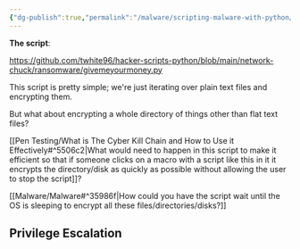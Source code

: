 ```yaml
---
{"dg-publish":true,"permalink":"/malware/scripting-malware-with-python/"}
---
```




**The script**:

https://github.com/twhite96/hacker-scripts-python/blob/main/network-chuck/ransomware/givemeyourmoney.py

This script is pretty simple; we're just iterating over plain text files and encrypting them.

But what about encrypting a whole directory of things other than flat text files?

[[Pen Testing/What is The Cyber Kill Chain and How to Use it Effectively#^5506c2\|What would need to happen in this script to make it efficient so that if someone clicks on a macro with a script like this in it it encrypts the directory/disk as quickly as possible without allowing the user to stop the script]]?

[[Malware/Malware#^35986f\|How could you have the script wait until the OS is sleeping to encrypt all these files/directories/disks?]]

## Privilege Escalation
